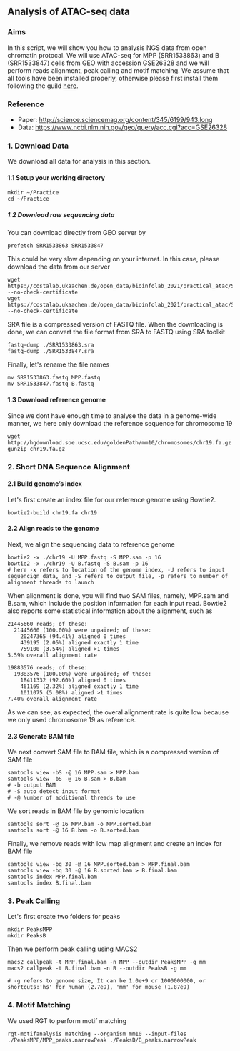 ## Analysis of ATAC-seq data

### Aims
In this script, we will show you how to analysis NGS data from open chromatin protocal. We will use ATAC-seq for MPP (SRR1533863) and B (SRR1533847) cells from GEO with accession GSE26328 and we will perform reads alignment, peak calling and motif matching. We assume that all tools have been installed properly, otherwise please first install them following the guild [here]().

### Reference
* Paper: http://science.sciencemag.org/content/345/6199/943.long
* Data: https://www.ncbi.nlm.nih.gov/geo/query/acc.cgi?acc=GSE26328

### 1. Download Data
We download all data for analysis in this section.

#### 1.1 Setup your working directory
```terminal
mkdir ~/Practice
cd ~/Practice
```
##### 1.2 Download raw sequencing data
You can download directly from GEO server by
```terminal
prefetch SRR1533863 SRR1533847
```
This could be very slow depending on your internet. In this case, please download the data from our server
```terminal
wget https://costalab.ukaachen.de/open_data/bioinfolab_2021/practical_atac/SRR1533847.sra --no-check-certificate
wget https://costalab.ukaachen.de/open_data/bioinfolab_2021/practical_atac/SRR1533863.sra --no-check-certificate
```
SRA file is a compressed version of FASTQ file. When the downloading is  done, we can convert the file format from SRA to FASTQ using SRA toolkit
```terminal
fastq-dump ./SRR1533863.sra
fastq-dump ./SRR1533847.sra
```
Finally, let's rename the file names
```terminal
mv SRR1533863.fastq MPP.fastq
mv SRR1533847.fastq B.fastq
```
#### 1.3 Download reference genome
Since we dont have enough time to analyse the data in a genome-wide manner, we here only download the reference sequence for chromosome 19
```terminal
wget http://hgdownload.soe.ucsc.edu/goldenPath/mm10/chromosomes/chr19.fa.gz
gunzip chr19.fa.gz
```

### 2. Short DNA Sequence Alignment

#### 2.1 Build genome’s index
Let's first create an index file for our reference genome using Bowtie2.

```terminal
bowtie2-build chr19.fa chr19
```

#### 2.2 Align reads to the genome
Next, we align the sequencing data to reference genome

```terminal
bowtie2 -x ./chr19 -U MPP.fastq -S MPP.sam -p 16
bowtie2 -x ./chr19 -U B.fastq -S B.sam -p 16
# here -x refers to location of the genome index, -U refers to input sequencign data, and -S refers to output file, -p refers to number of alignment threads to launch
```
When alignment is done, you will find two SAM files, namely, MPP.sam and B.sam, which include the position information for each input read. Bowtie2 also reports some statistical information about the alignment, such as
```terminal
21445660 reads; of these:
  21445660 (100.00%) were unpaired; of these:
    20247365 (94.41%) aligned 0 times
    439195 (2.05%) aligned exactly 1 time
    759100 (3.54%) aligned >1 times
5.59% overall alignment rate

19883576 reads; of these:
  19883576 (100.00%) were unpaired; of these:
    18411332 (92.60%) aligned 0 times
    461169 (2.32%) aligned exactly 1 time
    1011075 (5.08%) aligned >1 times
7.40% overall alignment rate
```
As we can see, as expected, the overal alignment rate is quite low because we only used chromosome 19 as reference.

#### 2.3 Generate BAM file
We next convert SAM file to BAM file, which is a compressed version of SAM file
```terminal
samtools view -bS -@ 16 MPP.sam > MPP.bam
samtools view -bS -@ 16 B.sam > B.bam
# -b output BAM
# -S auto detect input format
# -@ Number of additional threads to use
```

We sort reads in BAM file by genomic location
```terminal
samtools sort -@ 16 MPP.bam -o MPP.sorted.bam
samtools sort -@ 16 B.bam -o B.sorted.bam
```

Finally, we remove reads with low map alignment and create an index for BAM file
```terminal
samtools view -bq 30 -@ 16 MPP.sorted.bam > MPP.final.bam
samtools view -bq 30 -@ 16 B.sorted.bam > B.final.bam
samtools index MPP.final.bam
samtools index B.final.bam
```

### 3. Peak Calling

Let's first create two folders for peaks
```terminal
mkdir PeaksMPP
mkdir PeaksB
```

Then we perform peak calling using MACS2
```terminal
macs2 callpeak -t MPP.final.bam -n MPP --outdir PeaksMPP -g mm
macs2 callpeak -t B.final.bam -n B --outdir PeaksB -g mm

# -g refers to genome size, It can be 1.0e+9 or 1000000000, or shortcuts:'hs' for human (2.7e9), 'mm' for mouse (1.87e9)
```

### 4. Motif Matching
We used RGT to perform motif matching
```terminal
rgt-motifanalysis matching --organism mm10 --input-files ./PeaksMPP/MPP_peaks.narrowPeak ./PeaksB/B_peaks.narrowPeak
```